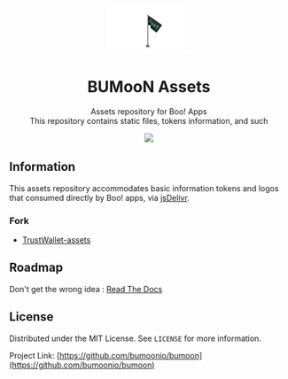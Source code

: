 <!-- PROJECT SHIELDS -->
<!--
*** I'm using markdown "reference style" links for readability.
*** Reference links are enclosed in brackets [ ] instead of parentheses ( ).
*** See the bottom of this document for the declaration of the reference variables
*** for contributors-url, forks-url, etc. This is an optional, concise syntax you may use.
*** https://www.markdownguide.org/basic-syntax/#reference-style-links
-->





<!-- PROJECT LOGO -->

<p align="center">
  <a href="https://github.com/bumoonio/bumoon-assets">
    <img src="flag.png" alt="Logo" width="30%" height="30%">
  </a>

  <h1 style="font-weight:bold" align="center">BUMooN Assets</h1>

  <p align="center">
    Assets repository for Boo! Apps <br> This repository contains static files, tokens information, and such
  
  </p>
</p>
 
 <p align="center">
  <img src="https://github.com/trustwallet/assets/workflows/Check/badge.svg">
</p>


## Information

This assets repository accommodates basic information tokens and logos that consumed directly by Boo! apps,
via <a href="https://jsdelivr.com">jsDelivr</a>.

### Fork

* [TrustWallet-assets](https://github.com/trustwallet/assets)

## Roadmap

Don't get the wrong idea : [Read The Docs](https://bumoon.io/BUMooN%20Whitepaper.pdf)



<!-- CONTRIBUTING -->
<!-- ## Contributing

Contributions are what make the open source community such an amazing place to be learn, inspire, and create. Any contributions you make are **greatly appreciated**.

1. Fork the Project
2. Create your Feature Branch (`git checkout -b feature/AmazingFeature`)
3. Commit your Changes (`git commit -m 'Add some AmazingFeature'`)
4. Push to the Branch (`git push origin feature/AmazingFeature`)
5. Open a Pull Request -->



<!-- LICENSE -->
## License

Distributed under the MIT License. See `LICENSE` for more information.




Project Link: [https://github.com/bumoonio/bumoon](https://github.com/bumoonio/bumoon)



<!-- ACKNOWLEDGEMENTS -->
<!-- ## Acknowledgements

* []()
* []()
* []() -->





<!-- MARKDOWN LINKS & IMAGES -->
<!-- https://www.markdownguide.org/basic-syntax/#reference-style-links -->
<!-- [contributors-shield]: https://img.shields.io/github/contributors/github_username/repo.svg?style=for-the-badge -->
[contributors-url]: https://github.com/bumoonio/bumoon/graphs/contributors
<!-- [forks-shield]: https://img.shields.io/github/forks/github_username/repo.svg?style=for-the-badge
[forks-url]: https://github.com/github_username/repo/network/members
[stars-shield]: https://img.shields.io/github/stars/github_username/repo.svg?style=for-the-badge
[stars-url]: https://github.com/github_username/repo/stargazers
[issues-shield]: https://img.shields.io/github/issues/github_username/repo.svg?style=for-the-badge
[issues-url]: https://github.com/github_username/repo/issues
[license-shield]: https://img.shields.io/github/license/github_username/repo.svg?style=for-the-badge
[license-url]: https://github.com/github_username/repo/blob/master/LICENSE.txt
[linkedin-shield]: https://img.shields.io/badge/-LinkedIn-black.svg?style=for-the-badge&logo=linkedin&colorB=555 -->
[linkedin-url]: https://www.linkedin.com/company/bumoon/mycompany/
